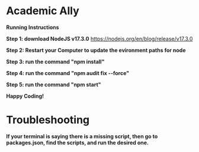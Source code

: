 # Academic Ally


**Running Instructions**

**Step 1: download NodeJS v17.3.0**
https://nodejs.org/en/blog/release/v17.3.0

**Step 2: Restart your Computer to update the evironment paths for node**

**Step 3: run the command "npm install"**

**Step 4: run the command "npm audit fix --force"**

**Step 5: run the command "npm start"**

**Happy Coding!**



# Troubleshooting

**If your terminal is saying there is a missing script, then go to packages.json, find the scripts, and run the desired one.**
